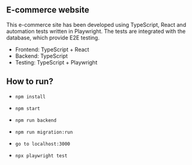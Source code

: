 ## E-commerce website

This e-commerce site has been developed using TypeScript, React and automation tests written in Playwright. 
The tests are integrated with the database, which provide E2E testing.

* Frontend: TypeScript + React
* Backend: TypeScript
* Testing: TypeScript + Playwright

## How to run?
* `npm install`

* `npm start`

* `npm run backend`

* `npm run migration:run`

* `go to localhost:3000`

* `npx playwright test`